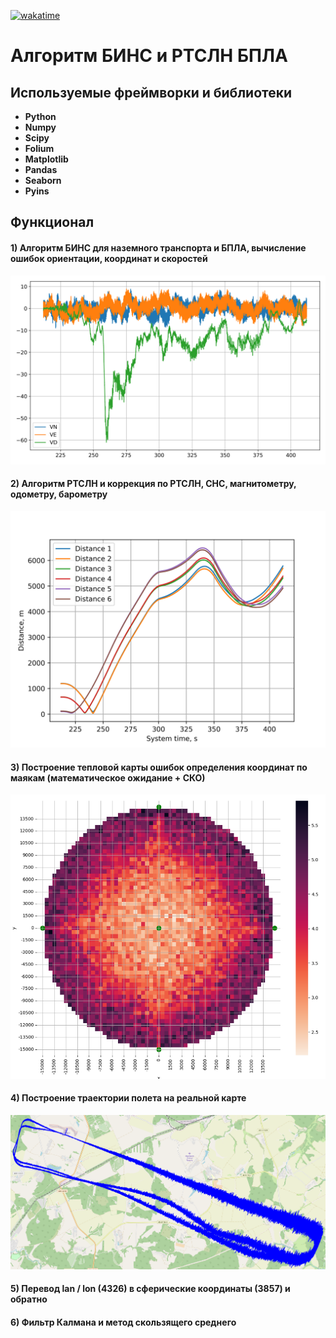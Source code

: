 <a href="https://wakatime.com/badge/user/018c3f04-b140-41f9-a489-5b0143d153f5/project/018c3f07-b236-41ed-9da1-1473dedaae40"><img src="https://wakatime.com/badge/user/018c3f04-b140-41f9-a489-5b0143d153f5/project/018c3f07-b236-41ed-9da1-1473dedaae40.svg" alt="wakatime"></a>

# Алгоритм БИНС и РТСЛН БПЛА

## Используемые фреймворки и библиотеки
<ul>
<li><strong>Python</strong></li>
<li><strong>Numpy</strong></li>
<li><strong>Scipy</strong></li>
<li><strong>Folium</strong></li>
<li><strong>Matplotlib</strong></li>
<li><strong>Pandas</strong></li>
<li><strong>Seaborn</strong></li>
<li><strong>Pyins</strong></li>
</ul>

## Функционал

#### 1) Алгоритм БИНС для наземного транспорта и БПЛА, вычисление ошибок ориентации, координат и скоростей
<img src="bins/png/2/2.png">

#### 2) Алгоритм РТСЛН и коррекция по РТСЛН, СНС, магнитометру, одометру, барометру
<img src="bins/график.png">

#### 3) Построение тепловой карты ошибок определения координат по маякам (математическое ожидание + СКО)
<img src="bins/png/reger.png">

#### 4) Построение траектории полета на реальной карте
<img src="bins/png/semyon/tr.png">

#### 5) Перевод lan / lon (4326) в сферические координаты (3857) и обратно

#### 6) Фильтр Калмана и метод скользящего среднего